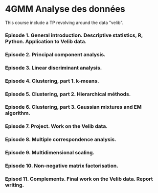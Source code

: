 # 4GMM Analyse des données
This course include a TP revolving around the data "velib".

### Episode 1. General introduction. Descriptive statistics, R, Python. Application to Velib data.

### Episode 2. Principal component analysis.

### Episode 3. Linear discriminant analysis.

### Episode 4. Clustering, part 1. k-means.

### Episode 5. Clustering, part 2. Hierarchical méthods.

### Episode 6. Clustering, part 3. Gaussian mixtures and EM algorithm.

### Episode 7. Project. Work on the Velib data.

### Episode 8. Multiple correspondence analysis.

### Episode 9. Multidimensional scaling.

### Episode 10. Non-negative matrix factorisation.

### Episod 11. Complements. Final work on the Velib data. Report writing.
